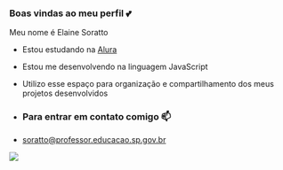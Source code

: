 ### Boas vindas ao meu perfil 💕

Meu nome é Elaine Soratto

- Estou estudando na [Alura](https://www.alura.com.br)
- Estou me desenvolvendo na linguagem JavaScript
- Utilizo esse espaço para organização e compartilhamento dos meus projetos desenvolvidos

- ### Para entrar em contato comigo 📫

- soratto@professor.educacao.sp.gov.br
  
![](https://media.tenor.com/-7HJlUj8AawAAAAM/lavender-flower.gif)

